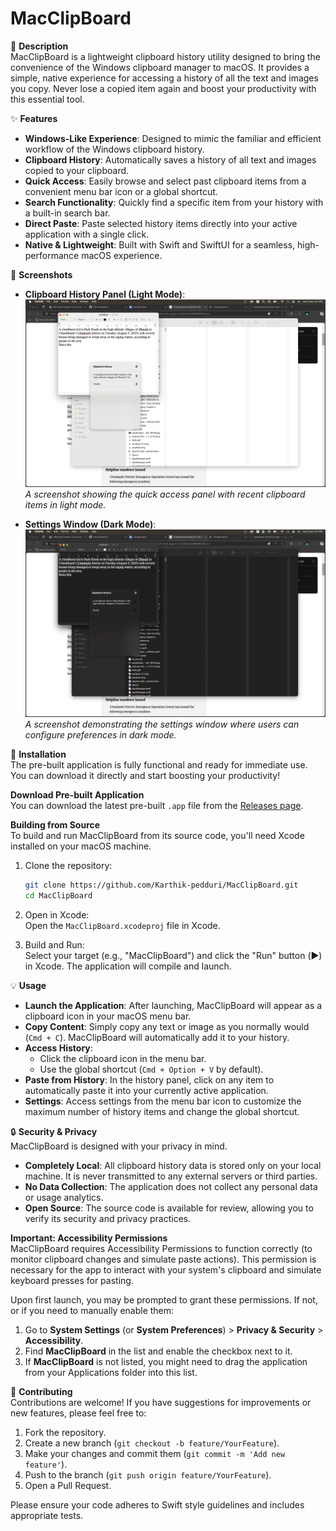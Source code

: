 # MacClipBoard

📝 **Description**  
MacClipBoard is a lightweight clipboard history utility designed to bring the convenience of the Windows clipboard manager to macOS. It provides a simple, native experience for accessing a history of all the text and images you copy. Never lose a copied item again and boost your productivity with this essential tool.

✨ **Features**  
- **Windows-Like Experience**: Designed to mimic the familiar and efficient workflow of the Windows clipboard history.  
- **Clipboard History**: Automatically saves a history of all text and images copied to your clipboard.  
- **Quick Access**: Easily browse and select past clipboard items from a convenient menu bar icon or a global shortcut.  
- **Search Functionality**: Quickly find a specific item from your history with a built-in search bar.  
- **Direct Paste**: Paste selected history items directly into your active application with a single click.  
- **Native & Lightweight**: Built with Swift and SwiftUI for a seamless, high-performance macOS experience.

📸 **Screenshots**  
* **Clipboard History Panel (Light Mode)**:  
    ![Clipboard History Panel](https://raw.githubusercontent.com/Karthik-pedduri/MacClipBoard/main/screenshots/light%20mode.png)  
    _A screenshot showing the quick access panel with recent clipboard items in light mode._  

* **Settings Window (Dark Mode)**:  
    ![Settings Window](https://raw.githubusercontent.com/Karthik-pedduri/MacClipBoard/main/screenshots/dark%20mode.png)  
    _A screenshot demonstrating the settings window where users can configure preferences in dark mode._

🚀 **Installation**  
The pre-built application is fully functional and ready for immediate use. You can download it directly and start boosting your productivity!

**Download Pre-built Application**  
You can download the latest pre-built `.app` file from the [Releases page](https://github.com/Karthik-pedduri/MacClipBoard/releases).

**Building from Source**  
To build and run MacClipBoard from its source code, you'll need Xcode installed on your macOS machine.

1. Clone the repository:
   ```bash
   git clone https://github.com/Karthik-pedduri/MacClipBoard.git
   cd MacClipBoard
   ```
2. Open in Xcode:  
   Open the `MacClipBoard.xcodeproj` file in Xcode.

3. Build and Run:  
   Select your target (e.g., "MacClipBoard") and click the "Run" button (▶️) in Xcode. The application will compile and launch.

💡 **Usage**  
- **Launch the Application**: After launching, MacClipBoard will appear as a clipboard icon in your macOS menu bar.  
- **Copy Content**: Simply copy any text or image as you normally would (`Cmd + C`). MacClipBoard will automatically add it to your history.  
- **Access History**:  
  - Click the clipboard icon in the menu bar.  
  - Use the global shortcut (`Cmd + Option + V` by default).  
- **Paste from History**: In the history panel, click on any item to automatically paste it into your currently active application.  
- **Settings**: Access settings from the menu bar icon to customize the maximum number of history items and change the global shortcut.

🔒 **Security & Privacy**  
MacClipBoard is designed with your privacy in mind.  
- **Completely Local**: All clipboard history data is stored only on your local machine. It is never transmitted to any external servers or third parties.  
- **No Data Collection**: The application does not collect any personal data or usage analytics.  
- **Open Source**: The source code is available for review, allowing you to verify its security and privacy practices.

**Important: Accessibility Permissions**  
MacClipBoard requires Accessibility Permissions to function correctly (to monitor clipboard changes and simulate paste actions). This permission is necessary for the app to interact with your system's clipboard and simulate keyboard presses for pasting.

Upon first launch, you may be prompted to grant these permissions. If not, or if you need to manually enable them:  
1. Go to **System Settings** (or **System Preferences**) > **Privacy & Security** > **Accessibility**.  
2. Find **MacClipBoard** in the list and enable the checkbox next to it.  
3. If **MacClipBoard** is not listed, you might need to drag the application from your Applications folder into this list.

🤝 **Contributing**  
Contributions are welcome! If you have suggestions for improvements or new features, please feel free to:  
1. Fork the repository.  
2. Create a new branch (`git checkout -b feature/YourFeature`).  
3. Make your changes and commit them (`git commit -m 'Add new feature'`).  
4. Push to the branch (`git push origin feature/YourFeature`).  
5. Open a Pull Request.  

Please ensure your code adheres to Swift style guidelines and includes appropriate tests.